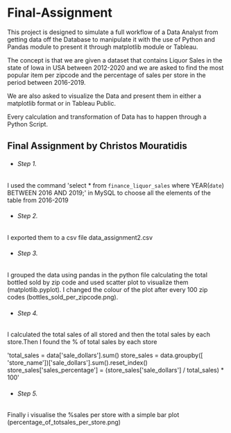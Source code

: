 # Final-Assignment
This project is designed to simulate a full workflow of a Data Analyst from getting data off the Database to manipulate it with the use of Python and Pandas module to present it through matplotlib module or Tableau.


The concept is that we are given a dataset that contains Liquor Sales in the state of Iowa in USA between 2012-2020 and we are asked to find the most popular item per zipcode and the percentage of sales per store in the period between 2016-2019.

We are also asked to visualize the Data and present them in either a matplotlib format or in Tableau Public.

Every calculation and transformation of Data has to happen through a Python Script. 

## Final Assignment by Christos Mouratidis


- ###### Step 1.

I used  the command 'select * from   `finance_liquor_sales`  where   YEAR(`date`) BETWEEN 2016 AND 2019;' in MySQL to choose all the elements of the table from 2016-2019 

- ###### Step 2.

I exported them to a csv file data_assignment2.csv

- ###### Step 3.
I grouped the data using pandas in the python file  calculating the total bottled sold by zip code and used scatter plot to visualize them (matplotlib.pyplot). I changed the colour of the plot after every 100 zip codes (bottles_sold_per_zipcode.png).

- ###### Step 4.

I calculated the total sales of all stored and then the total sales by each store.Then I found the % of total sales by each store 

'total_sales = data['sale_dollars'].sum()
store_sales = data.groupby([ 'store_name'])['sale_dollars'].sum().reset_index()
store_sales['sales_percentage'] = (store_sales['sale_dollars'] / total_sales) * 100'

- ###### Step 5.
Finally i visualise the %sales per store with a simple bar plot (percentage_of_totsales_per_store.png)


